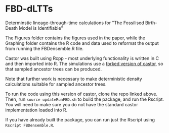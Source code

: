 # FBD-dLTTs
Determinstic lineage-through-time calculations for "The Fossilised Birth-Death Model is Identifiable"

The Figures folder contains the figures used in the paper, while the Graphing folder contains the R code and data used to reformat the output from running the FBDensemble.R file.

Castor was built using Rcpp - most underlying functionality is written in C and then imported into R. 
The simulations use a [forked version of castor](https://github.com/bioDS/castor), so that sampled ancestor trees can be produced.

Note that further work is necessary to make deterministic density calculations suitable for sampled ancestor trees.

To run the code using this version of castor, clone the repo linked above. 
Then, run `source updateRunFBD.sh` to build the package, and run the Rscript. You will need to make sure you do not have the standard castor implementation loaded into R.

If you have already built the package, you can run just the Rscript using `Rscript FBDensemble.R`.

